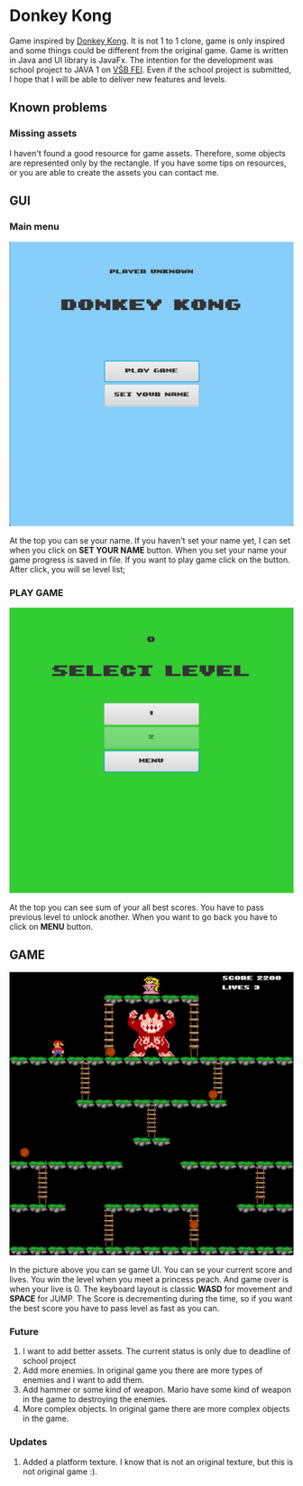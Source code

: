 # Donkey Kong

Game inspired by [Donkey Kong](https://en.wikipedia.org/wiki/Donkey_Kong_(arcade_game)).
It is not 1 to 1 clone, game is only inspired and some things could be different from the original game.
Game is written in Java and UI library is JavaFx. The intention for the development was school project to JAVA 1 on [VŠB FEI](https://fei.vsb.cz).
Even if the school project is submitted, I hope that I will be able to deliver new features and levels.

## Known problems

### Missing assets
I haven't found a good resource for game assets. Therefore, some objects are represented only by the rectangle. 
If you have some tips on resources, or you are able to create the assets you can contact me.

## GUI

### Main menu

![img.png](resources/main_menu.png)

At the top you can se your name. If you haven't set your name yet, I can set when you click on **SET YOUR NAME** button.
When you set your name your game progress is saved in file. 
If you want to play game click on the button. After click, you will se level list;

### PLAY GAME

![img.png](resources/select_level_menu.png)

At the top you can see sum of your all best scores. You have to pass previous level to unlock another.
When you want to go back you have to click on **MENU** button.

## GAME

![img.png](resources/game.png)

In the picture above you can se game UI. You can se your current score and lives. 
You win the level when you meet a princess peach. And game over is when your live is 0.
The keyboard layout is classic **WASD** for movement and **SPACE** for JUMP.
The Score is decrementing during the time, so if you want the best score you have to pass level as fast as you can.

### Future

1. I want to add better assets. The current status is only due to deadline of school project
2. Add more enemies. In original game you there are more types of enemies and I want to add them.
3. Add hammer or some kind of weapon. Mario have some kind of weapon in the game to destroying the enemies.
4. More complex objects. In original game there are more complex objects in the game.

### Updates
1. Added a platform texture. I know that is not an original texture, but this is not original game :).
